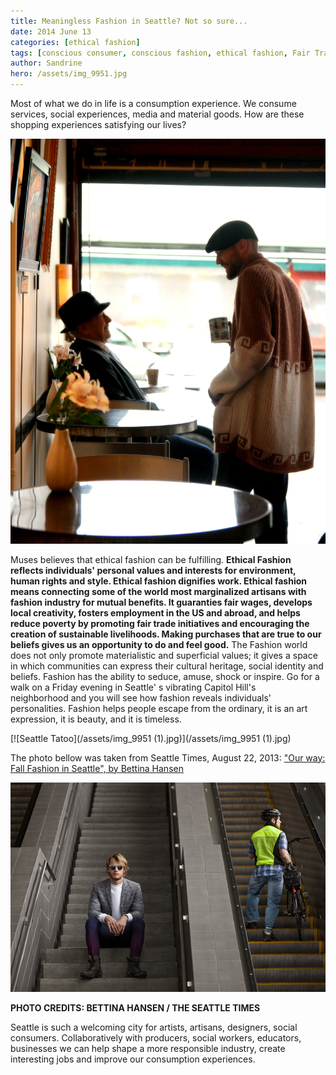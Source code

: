 ```yaml
---
title: Meaningless Fashion in Seattle? Not so sure...
date: 2014 June 13
categories: [ethical fashion]
tags: [conscious consumer, conscious fashion, ethical fashion, Fair Trade, made in USA, Seattle fashion, slow fashion]
author: Sandrine
hero: /assets/img_9951.jpg
---
```

Most of what we do in life is a consumption experience. We consume services, social experiences, media and material goods. How are these shopping experiences satisfying our lives?

[![ethical fashion seattle](/assets/ethical-fashion-seattle.jpg?w=470)](http://musesseattle.files.wordpress.com/2014/06/ethical-fashion-seattle.jpg)

Muses believes that ethical fashion can be fulfilling. **Ethical Fashion reflects individuals' personal values and interests for environment, human rights and style. Ethical fashion dignifies work. Ethical fashion means connecting some of the world most marginalized artisans with fashion industry for mutual benefits. It guaranties fair wages, develops local creativity, fosters employment in the US and abroad, and helps reduce poverty by promoting fair trade initiatives and encouraging the creation of sustainable livelihoods. Making purchases that are true to our beliefs gives us an opportunity to do and feel good.** The Fashion world does not only promote materialistic and superficial values; it gives a space in which communities can express their cultural heritage, social identity and beliefs. Fashion has the ability to seduce, amuse, shock or inspire. Go for a walk on a Friday evening in Seattle' s vibrating Capitol Hill's neighborhood and you will see how fashion reveals individuals' personalities. Fashion helps people escape from the ordinary, it is an art expression, it is beauty, and it is timeless.

[![Seattle Tatoo](/assets/img_9951 (1).jpg)](/assets/img_9951 (1).jpg)

The photo bellow was taken from Seattle Times, August 22, 2013: ["Our way: Fall Fashion in Seattle", by Bettina Hansen](http://seattletimes.com/html/picturethis/2021668770_ourwayfallfashioninseattlefor2013.html)

![](/assets/2021668800.jpg)

**PHOTO CREDITS: BETTINA HANSEN / THE SEATTLE TIMES**

Seattle is such a welcoming city for artists, artisans, designers, social consumers. Collaboratively with producers, social workers, educators, businesses we can help shape a more responsible industry, create interesting jobs and improve our consumption experiences.

<div id="stcpDiv" style="position:absolute;top:-1999px;left:-1988px;">

The Ethical Fashion Initiative is not a charity. It facilitates dignified work at a fair wage. It does so by connecting some of the world’s most marginalised artisans in Africa and Haiti with the fashion industry’s top talents, for mutual benefit. It also works with upcoming designers in West Africa to promote local talent and increase export capacities of the region. In everything it does, the Ethical Fashion Initiative develops local creativity, fosters predominantly female employment and empowerment, promotes gender equality to reduce extreme poverty and increase the export capacities of the regions in which it operates. It also satisfies the fashion world’s wish to be more fair.

Here, being ethical means more than doing no harm. It means taking an active role in the reduction of poverty and the creation of sustainable livelihoods. It also means protecting and cleaning up the environment. The Ethical Fashion Initiative works directly with those living in slums and barren rural areas, with the aim of empowering them through quality work that minimises the negative impact on their surroundings.

- See more at: http://www.intracen.org/itc/projects/ethical-fashion/the-initiative/#sthash.q2YRkZCa.dpuf

</div>

<div id="stcpDiv" style="position:absolute;top:-1999px;left:-1988px;">

The Ethical Fashion Initiative is not a charity. It facilitates dignified work at a fair wage. It does so by connecting some of the world’s most marginalised artisans in Africa and Haiti with the fashion industry’s top talents, for mutual benefit. It also works with upcoming designers in West Africa to promote local talent and increase export capacities of the region. In everything it does, the Ethical Fashion Initiative develops local creativity, fosters predominantly female employment and empowerment, promotes gender equality to reduce extreme poverty and increase the export capacities of the regions in which it operates. It also satisfies the fashion world’s wish to be more fair.

Here, being ethical means more than doing no harm. It means taking an active role in the reduction of poverty and the creation of sustainable livelihoods. It also means protecting and cleaning up the environment. The Ethical Fashion Initiative works directly with those living in slums and barren rural areas, with the aim of empowering them through quality work that minimises the negative impact on their surroundings.

- See more at: http://www.intracen.org/itc/projects/ethical-fashion/the-initiative/#sthash.q2YRkZCa.dpuf

</div>

<div id="stcpDiv" style="position:absolute;top:-1999px;left:-1988px;">

The Ethical Fashion Initiative is not a charity. It facilitates dignified work at a fair wage. It does so by connecting some of the world’s most marginalised artisans in Africa and Haiti with the fashion industry’s top talents, for mutual benefit. It also works with upcoming designers in West Africa to promote local talent and increase export capacities of the region. In everything it does, the Ethical Fashion Initiative develops local creativity, fosters predominantly female employment and empowerment, promotes gender equality to reduce extreme poverty and increase the export capacities of the regions in which it operates. It also satisfies the fashion world’s wish to be more fair.

Here, being ethical means more than doing no harm. It means taking an active role in the reduction of poverty and the creation of sustainable livelihoods. It also means protecting and cleaning up the environment. The Ethical Fashion Initiative works directly with those living in slums and barren rural areas, with the aim of empowering them through quality work that minimises the negative impact on their surroundings.

- See more at: http://www.intracen.org/itc/projects/ethical-fashion/the-initiative/#sthash.q2YRkZCa.dpuf

</div>

<div id="stcpDiv" style="position:absolute;top:-1999px;left:-1988px;">

The Ethical Fashion Initiative is not a charity. It facilitates dignified work at a fair wage. It does so by connecting some of the world’s most marginalised artisans in Africa and Haiti with the fashion industry’s top talents, for mutual benefit. It also works with upcoming designers in West Africa to promote local talent and increase export capacities of the region. In everything it does, the Ethical Fashion Initiative develops local creativity, fosters predominantly female employment and empowerment, promotes gender equality to reduce extreme poverty and increase the export capacities of the regions in which it operates. It also satisfies the fashion world’s wish to be more fair.

Here, being ethical means more than doing no harm. It means taking an active role in the reduction of poverty and the creation of sustainable livelihoods. It also means protecting and cleaning up the environment. The Ethical Fashion Initiative works directly with those living in slums and barren rural areas, with the aim of empowering them through quality work that minimises the negative impact on their surroundings.

- See more at: http://www.intracen.org/itc/projects/ethical-fashion/the-initiative/#sthash.q2YRkZCa.dpuf

</div>